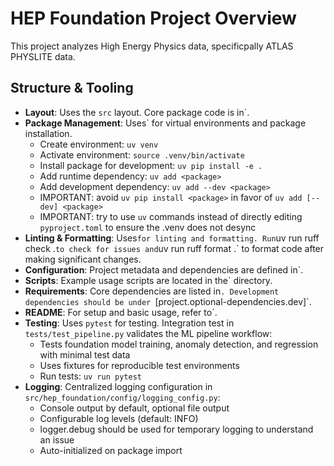 # HEP Foundation Project Overview

This project analyzes High Energy Physics data, specificpally ATLAS PHYSLITE data.

## Structure & Tooling

- **Layout**: Uses the `src` layout. Core package code is in`.
- **Package Management**: Uses` for virtual environments and package installation.
  - Create environment: `uv venv`
  - Activate environment: `source .venv/bin/activate`
  - Install package for development: `uv pip install -e .`
  - Add runtime dependency: `uv add <package>`
  - Add development dependency: `uv add --dev <package>`
  - IMPORTANT: avoid `uv pip install <package>` in favor of `uv add [--dev] <package>`
  - IMPORTANT: try to use `uv` commands instead of directly editing `pyproject.toml` to ensure the .venv does not desync
- **Linting & Formatting**: Uses` for linting and formatting. Run `uv run ruff check .` to check for issues and `uv run ruff format .` to format code after making significant changes.
- **Configuration**: Project metadata and dependencies are defined in`.
- **Scripts**: Example usage scripts are located in the` directory.
- **Requirements**: Core dependencies are listed in`. Development dependencies should be under `[project.optional-dependencies.dev]`.
- **README**: For setup and basic usage, refer to`.
- **Testing**: Uses `pytest` for testing. Integration test in `tests/test_pipeline.py` validates the ML pipeline workflow:
  - Tests foundation model training, anomaly detection, and regression with minimal test data
  - Uses fixtures for reproducible test environments
  - Run tests: `uv run pytest`
- **Logging**: Centralized logging configuration in `src/hep_foundation/config/logging_config.py`:
  - Console output by default, optional file output
  - Configurable log levels (default: INFO)
  - logger.debug should be used for temporary logging to understand an issue
  - Auto-initialized on package import
